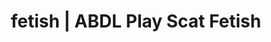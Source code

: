 ---
categories:
- Gender-Fluid
- Latex Fetish
- Nerdy Seduction
- Scat Fetish
- Interactive NSFW
image: /assets/images/1747714216859.jpg
layout: post
schema:
  description: Premium adult content featuring ABDL Play, Scat Fetish. High-quality
    images with erotic themes.
  keywords:
  - ABDL Play
  - Scat Fetish
  - Gender-Fluid
  - Self-Pleasure
  - Queer Kinks
  - AI Erotica
  - Fantasy Kink
  name: 1747714216859 | ABDL Play Scat Fetish
  type: VisualArtwork
seo:
  description: Featured content with premium Scat Fetish, ABDL Play. HD images available.
  keywords: Scat Fetish, ABDL Play
  og_image: /assets/images/1747714216859.jpg
  schema_type: VisualArtwork
tags:
- '#fetish'
- ABDL Play
- Scat Fetish
title: fetish | ABDL Play Scat Fetish
---